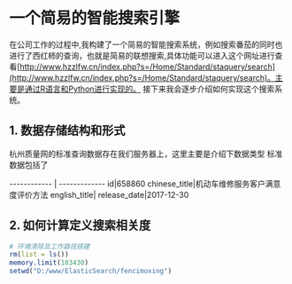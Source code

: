 # 一个简易的智能搜索引擎
  在公司工作的过程中,我构建了一个简易的智能搜索系统，例如搜索番茄的同时也进行了西红柿的查询，也就是简易的联想搜索,具体功能可以进入这个网址进行查看[http://www.hzzlfw.cn/index.php?s=/Home/Standard/staquery/search](http://www.hzzlfw.cn/index.php?s=/Home/Standard/staquery/search)。主要是通过R语言和Python进行实现的。
接下来我会逐步介绍如何实现这个搜索系统。

## 1. 数据存储结构和形式
杭州质量网的标准查询数据存在我们服务器上，这里主要是介绍下数据类型
标准数据包括了

------------ | -------------
id|658860
chinese_title|机动车维修服务客户满意度评价方法
english_title|
release_date|2017-12-30

## 2. 如何计算定义搜索相关度
```R
# 环境清除及工作路径搭建
rm(list = ls())
memory.limit(103430)
setwd("D:/www/ElasticSearch/fencimoxing")
```
